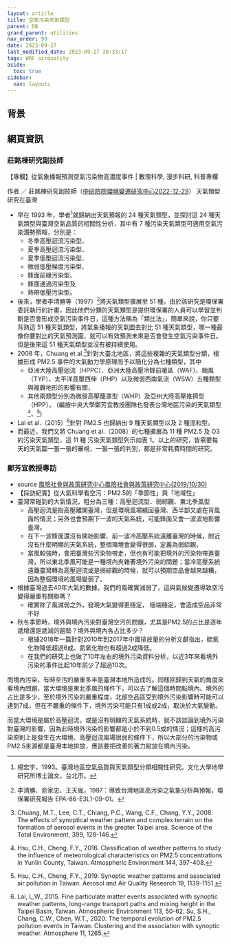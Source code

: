 ```yaml
---
layout: article
title: 空氣污染天氣類型
parent: DB
grand_parent: utilities
nav_order: 99
date: 2023-09-27
last_modified_date: 2023-09-27 20:33:17
tags: WRF airquality
aside:
  toc: true
sidebar:
  nav: layouts
---
```


## 背景

## 網頁資訊

### 莊銘棟研究副技師

【專欄】從氣象播報預測空氣污染物高濃度事件
 | 數理科學, 漫步科研, 科普專欄

作者 ／ 莊銘棟研究副技師（[中研院院環境變遷研究中心2022-12-29](https://newsletter.sinica.edu.tw/29669/)）
 天氣類型研究在臺灣

- 早在 1993 年，學者[^1]就歸納出天氣預報的 24 種天氣類型，並探討這 24 種天氣類型與臺灣空氣品質的相關性分析，其中有 7 種污染天氣類型可適用空氣污染潛勢預報，分別是：
  - 冬季高壓迴流污染型、
  - 夏季高壓迴流污染型、
  - 夏季低壓迴流污染型、
  - 微弱低壓梯度污染型、
  - 鋒面前緣污染型、
  - 鋒面通過污染型及
  - 熱帶低壓污染型。
- 後來，學者李清勝等（1997）[^2]將天氣類型擴展至 51 種，由於該研究是環保署委託執行的計畫，因此他們分類的天氣類型是提供環保署的人員可以學習並判斷是否會形成空氣污染事件日，這種方法稱為「類比法」，簡單來說，你只要背熟這 51 種天氣類型，將氣象播報的天氣圖去對比 51 種天氣類型，哪一種最像你要對比的天氣預測圖，就可以有效預測未來是否會發生空氣污染事件日。但是後來這 51 種天氣類型並沒有被持續使用。
- 2008 年，Chuang et al.[^3]針對大臺北地區，將這些複雜的天氣類型分類，根據形成 PM2.5 事件的大氣動力學原理而予以簡化分為七種類型，其中
  - 亞洲大陸高壓迴流（HPPC）、亞洲大陸高壓冷鋒前暖區（WAF）、颱風（TYP）、太平洋高壓西伸（PHP）以及微弱西南氣流（WSW）五種類型與複雜地形的影響有關，
  - 其他兩類型分別為微弱高壓籠罩型（WHP）及亞州大陸高壓推擠型（HPP）。
(編按中央大學鄭芳宜教授團隊也發表台灣地區污染的天氣類型[^4]、[^5])
- Lai et al.（2015）[^6]針對 PM2.5 也歸納出 9 種天氣類型以及 2 種混和型。
- 而最近，我們又將 Chuang et al.（2008）的七種擴展為 11 種 PM2.5 及 O3 的污染天氣類型，這 11 種 污染天氣類型列示如表 1。以上的研究，皆需要每天的天氣圖一張一張的審視，一張一張的判別，都是非常耗費時間的研究。

[^1]: 楊宏宇，1993。臺灣地區空氣品質與天氣類型分類相關性研究。文化大學地學研究所博士論文，台北市。
[^2]: 李清勝、俞家忠、王天胤，1997：導致台灣地區高污染之氣象分析與預報，環保署研究報告 EPA-86-E3L1-09-01。
[^3]: Chuang, M.T., Lee, C.T., Chiang, P.C., Wang, C.F., Chang, Y.Y., 2008. The effects of synoptical weather pattern and complex terrain on the formation of aerosol events in the greater Taipei area. Science of the Total Environment, 399, 128-146.
[^4]: Hsu, C.H., Cheng, F.Y., 2016. Classification of weather patterns to study the influence of meteorological characteristics on PM2.5 concentrations in Yunlin County, Taiwan. Atmospheric Environment 144, 397-408.
[^5]: Hsu, C.H., Cheng, F.Y., 2019. Synoptic weather patterns and associated air pollution in Taiwan. Aerosol and Air Quality Research 19, 1139-1151.
[^6]: Lai, L,W., 2015. Fine particulate matter events associated with synoptic weather patterns, long-range transport paths and mixing height in the Taipei Basin, Taiwan. Atmospheric Environment 113, 50-62.
Su, S.H., Chang, C.W., Chen, W.T., 2020. The temporal evolution of PM2.5 pollution events in Taiwan: Clustering and the association with synoptic weather. Atmosphere 11, 1265.

### 鄭芳宜教授專訪

- source [風險社會與政策研究中心風險社會與政策研究中心(2019/10/30)](https://rsprc.ntu.edu.tw/zh-tw/m01-3/air-pollution/1305-1081030-air-science.html)
- 【採訪紀實】從大氣科學看空污：PM2.5的「季節性」與「地域性」
- 臺灣常碰到的大氣情況，粗分為三種：高壓迴流型、弱綜觀、東北季風型
  - 高壓迴流是指高壓離開臺灣，但是環境風場繞回臺灣、西半部又處在背風面的情況；另外也會預期下一波的天氣系統，可能鋒面又會一波波地影響臺灣。
  - 在下一波鋒面還沒有開始影響、前一波冷高壓系統遠離臺灣的時候，附近沒有什麼明顯的天氣系統，整個環境會變得很弱，定義為弱綜觀。
  - 當風較強時，會把臺灣些污染物帶走，但也有可能把境外的污染物帶進臺灣，所以東北季風可能是一種境內夾雜著境外污染的問題；當冷高壓系統遠離臺灣轉為高壓迴流或是弱綜觀的時候，就可以預期空品會越來越糟，因為整個環境的風場變弱了。
- 根據臺灣過去40年大氣的數據，我們的風確實減弱了，這與氣候變遷導致空污變得嚴重有關聯嗎？
  - 確實除了風減弱之外，發現大氣變得更穩定， 極端穩定，會造成空品非常不好
- 秋冬季節時，境外與境內污染對臺灣空污的問題，尤其是PM2.5的占比是逐年遞增還是遞減的趨勢？境外與境內各占比多少？
  - 根據2018年一篇針對2010年到2017年中國排放量的分析文獻指出，硫氧化物降低超過6成、氮氧化物也有超過2成降低。
  - 在我們的研究上也做了10年左右的境外污染資料分析，以近3年來看境外污染的事件比起10年前少了超過10次。


而境內污染，有時空污的嚴重多半是臺灣本地所造成的。同樣回歸到天氣的角度來看境內問題，當大環境是東北季風的條件下，可以去了解這個時間點境內、境外的占比是多少，至於境外污染的嚴重程度，北部空品區受到境外污染影響時可能可以達到7成，但在不嚴重的條件下，境外污染可能只有1成或2成，取決於大氣變動。

而當大環境是屬於高壓迴流，或是沒有明顯的天氣系統時，就不該談論到境外污染對臺灣的影響，因為此時境外污染的影響都是小於不到0.5成的情況；這樣的高污染原則上是發生在大環境、高壓迴流風場很弱的條件下，所以大部分的污染物或PM2.5來源都是臺灣本地排放，應該要把改善的著力點放在境內污染。
